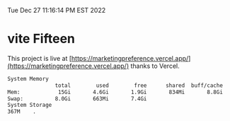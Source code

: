 Tue Dec 27 11:16:14 PM EST 2022

# vite Fifteen


This project is live at [https://marketingpreference.vercel.app/](https://marketingpreference.vercel.app/) thanks to Vercel.

```bash
System Memory
               total        used        free      shared  buff/cache   available
Mem:            15Gi       4.6Gi       1.9Gi       834Mi       8.8Gi       9.5Gi
Swap:          8.0Gi       663Mi       7.4Gi
System Storage
367M	.
```
```bash
